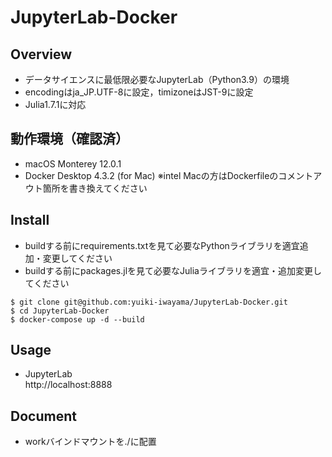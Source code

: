 # JupyterLab-Docker

## Overview
- データサイエンスに最低限必要なJupyterLab（Python3.9）の環境
- encodingはja_JP.UTF-8に設定，timizoneはJST-9に設定
- Julia1.7.1に対応

## 動作環境（確認済）
- macOS Monterey 12.0.1
- Docker Desktop 4.3.2 (for Mac)
※intel Macの方はDockerfileのコメントアウト箇所を書き換えてください

## Install
- buildする前にrequirements.txtを見て必要なPythonライブラリを適宜追加・変更してください
- buildする前にpackages.jlを見て必要なJuliaライブラリを適宜・追加変更してください
```
$ git clone git@github.com:yuiki-iwayama/JupyterLab-Docker.git
$ cd JupyterLab-Docker
$ docker-compose up -d --build
```

## Usage
- JupyterLab\
http://localhost:8888

## Document
- workバインドマウントを./に配置
